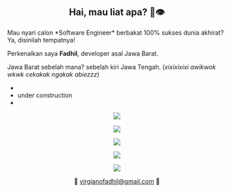 <h2 align="center">
  <strong>Hai, mau liat apa? 👋👁️</strong>
</h2>
Mau nyari calon *Software Engineer* berbakat 100% sukses dunia akhirat? Ya, disinilah tempatnya!

Perkenalkan saya **Fadhil**, developer asal Jawa Barat.

Jawa Barat sebelah mana? sebelah kiri Jawa Tengah. (*xixixixixi awikwok wkwk cekakak ngakak abiezzz*)



-
- under construction
- 
<!--[![Anurag's GitHub stats](https://github-readme-stats.vercel.app/api?username=fadhil3310)](https://github.com/anuraghazra/github-readme-stats)-->

<p align="center">
  <a href="https://skillicons.dev">
    <img src="https://skillicons.dev/icons?i=gitlab,gitlab,gitlab&perline=14" />
  </a>
</p>

<p align="center">
  <a href="https://skillicons.dev">
    <img src="https://skillicons.dev/icons?i=gitlab,baba,baba,baba,gitlab&perline=14" />
  </a>
</p>

<!--<p align="center">
  <a href="https://skillicons.dev">
    <img src="https://skillicons.dev/icons?i=js,react,vue,tailwind&perline=14" />
  </a>
</p>-->

<p align="center">
  <a href="https://skillicons.dev">
    <img src="https://skillicons.dev/icons?i=gitlab,baba,github,baba,gitlab&perline=14" />
  </a>
</p>

<!--<p align="center">
  <a href="https://skillicons.dev">
    <img src="https://skillicons.dev/icons?i=js,react,vue,tailwind&perline=14" />
  </a>
</p>-->

<p align="center">
  <a href="https://skillicons.dev">
    <img src="https://skillicons.dev/icons?i=gitlab,baba,baba,baba,gitlab&perline=14" />
  </a>
</p>

<p align="center">
  <a href="https://skillicons.dev">
    <img src="https://skillicons.dev/icons?i=gitlab,gitlab,gitlab&perline=14" />
  </a>
</p>

<!--
**fadhil3310/fadhil3310** is a ✨ _special_ ✨ repository because its `README.md` (this file) appears on your GitHub profile.

Here are some ideas to get you started:

- 🔭 I’m currently working on ...
- 🌱 I’m currently learning ...
- 👯 I’m looking to collaborate on ...
- 🤔 I’m looking for help with ...
- 💬 Ask me about ...
- 📫 How to reach me: ...
- 😄 Pronouns: ...
- ⚡ Fun fact: ...
-->


<p align="center">
📩 <a href="mailto:virgianofadhil@gmail.com">virgianofadhil@gmail.com</a> 📩
</p>
